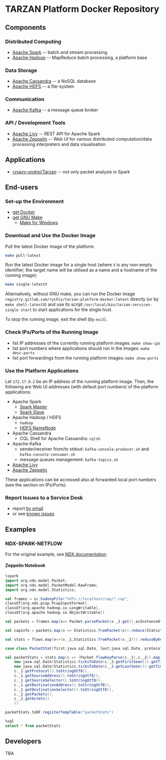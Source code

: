 # TARZAN Platform Docker Repository

## Components

### Distributed Computing

* [Apache Spark](https://spark.apache.org/docs/latest/) -- batch and stream processing
* [Apache Hadoop](https://hadoop.apache.org/docs/current/) -- MapReduce batch processing, a platform base

### Data Storage

* [Apache Cassandra](https://cassandra.apache.org/doc/latest/) -- a NoSQL database
* [Apache HDFS](https://hadoop.apache.org/docs/current/hadoop-project-dist/hadoop-hdfs/HdfsUserGuide.html) -- a file-system

### Communication

* [Apache Kafka](https://kafka.apache.org/documentation.html) -- a message queue broker

### API / Development Tools

* [Apache Livy](https://livy.incubator.apache.org/docs/latest/) -- REST API for Apache Spark
* [Apache Zeppelin](https://zeppelin.apache.org/docs/) -- Web UI for various distributed computation/data processing interpreters and data visualisation

## Applications

* [rysavy-ondrej/Tarzan](https://github.com/rysavy-ondrej/Tarzan) -- not only packet analysis in Spark

## End-users

### Set-up the Environment

* [get Docker](https://www.docker.com/get-docker)
* [get GNU Make](https://www.gnu.org/software/make/)
  * [Make for Windows](http://gnuwin32.sourceforge.net/packages/make.htm#download)

### Download and Use the Docker Image

Pull the latest Docker image of the platform:

~~~sh
make pull-latest
~~~

Run the latest Docker image for a single host (where `X` is any non-empty identifier; the target name will be utilised as a name and a hostname of the running image):
~~~sh
make single-latestX
~~~

Alternatively, without GNU make, you can run the Docker image `registry.gitlab.com/rychly/tarzan-platform-docker:latest` directly (or by `make shell-latestX`)
and use its script `/usr/local/bin/tarzan-services-single start` to start applications for the single host.

To stop the running image, exit the shell (by `exit`).

### Check IPs/Ports of the Running Image

* list IP addresses of the currently running platform images: `make show-ips`
* list port numbers where applications should run in the images: `make desc-ports`
* list port forwardings from the running platform images: `make show-ports`

### Use the Platform Applications

Let `172.17.0.2` be an IP address of the running platform image. Then, the following are Web UI addresses (with default port numbers) of the platform applications:

* Apache Spark
  * [Spark Master](http://172.17.0.2:8080/)
  * [Spark Slave](http://172.17.0.2:8081/)
* Apache Hadoop / HDFS
  * `hadoop`
  * [HDFS NameNode](http://172.17.0.2:50070/)
* Apache Cassandra
  * CQL Shell for Apache Cassandra: `cqlsh`
* Apache Kafka
  * sender/receiver from/to stdout: `kafka-console-producer.sh` and `kafka-console-consumer.sh`
  * message queues management: `kafka-topics.sh`
* [Apache Livy](http://172.17.0.2:8998/)
* [Apache Zeppelin](http://172.17.0.2:8082/)

These applications can be accessed also at forwarded local port numbers (see the section on IPs/Ports).

### Report Issues to a Service Desk

* report [by email](mailto:incoming+rychly/tarzan-platform-docker@gitlab.com)
* or see [known issues](https://gitlab.com/rychly/tarzan-platform-docker/issues/service_desk)

## Examples

### NDX-SPARK-NETFLOW

For the original example, see [NDX documentation](https://github.com/rysavy-ondrej/Tarzan/blob/master/Java/doc/spark-flowstat.md).

#### Zeppelin Notebook

~~~scala
%spark
import org.ndx.model.Packet;
import org.ndx.model.PacketModel.RawFrame;
import org.ndx.model.Statistics;

val frames = sc.hadoopFile("hdfs://localhost/cap/*.cap",
classOf[org.ndx.pcap.PcapInputFormat],
classOf[org.apache.hadoop.io.LongWritable],
classOf[org.apache.hadoop.io.ObjectWritable])

val packets = frames.map(x=> Packet.parsePacket(x._2.get().asInstanceOf[RawFrame]))

val capinfo = packets.map(x => Statistics.fromPacket(x)).reduce(Statistics.merge)

val stats = flows.map(x=>(x._1,Statistics.fromPacket(x._2))).reduceByKey(Statistics.merge)

case class PacketStat(first:java.sql.Date, last:java.sql.Date, protocol:String, srcAddr:String, srcSel:String, dstAddr:String, dstSel:String, packets:Integer, octets:Long)

val packetStats = stats.map(c => (Packet.flowKeyParse(c._1),c._2)).map(c => PacketStat(
    new java.sql.Date(Statistics.ticksToDate(c._2.getFirstSeen()).getTime()),
    new java.sql.Date(Statistics.ticksToDate(c._2.getLastSeen()).getTime()),
    c._1.getProtocol().toStringUtf8(),
    c._1.getSourceAddress().toStringUtf8(),
    c._1.getSourceSelector().toStringUtf8(),
    c._1.getDestinationAddress().toStringUtf8(),
    c._1.getDestinationSelector().toStringUtf8(),
    c._2.getPackets(),
    c._2.getOctets()
    ))

packetStats.toDF.registerTempTable("packetStats")
~~~

~~~sql
%sql
select * from packetStats
~~~

## Developers

TBA
